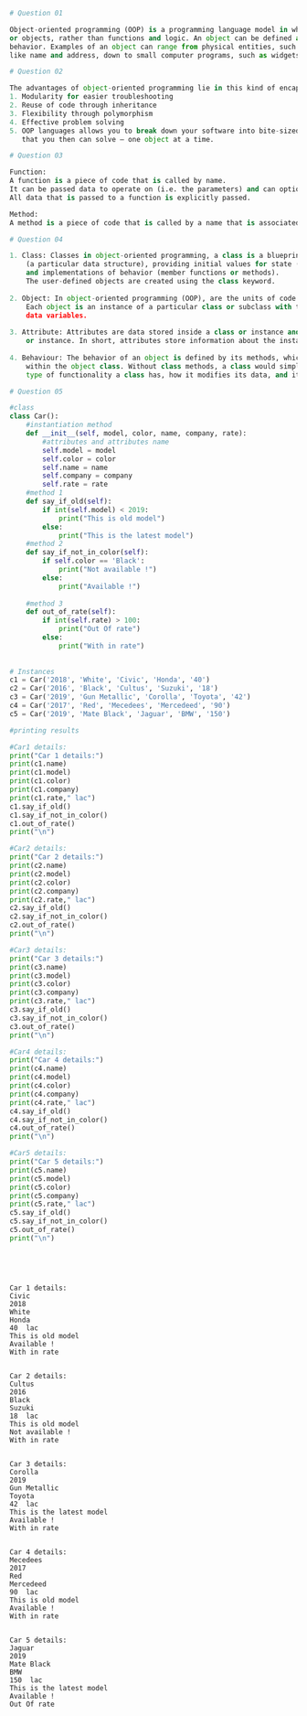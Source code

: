 ```python
# Question 01

Object-oriented programming (OOP) is a programming language model in which programs are organized around data,
or objects, rather than functions and logic. An object can be defined as a data field that has unique attributes and 
behavior. Examples of an object can range from physical entities, such as a human being that is described by properties 
like name and address, down to small computer programs, such as widgets.
```


```python
# Question 02

The advantages of object-oriented programming lie in this kind of encapsulation.
1. Modularity for easier troubleshooting
2. Reuse of code through inheritance
3. Flexibility through polymorphism
4. Effective problem solving
5. OOP languages allows you to break down your software into bite-sized problems 
   that you then can solve — one object at a time.
```


```python
# Question 03

Function:
A function is a piece of code that is called by name.
It can be passed data to operate on (i.e. the parameters) and can optionally return data (the return value). 
All data that is passed to a function is explicitly passed.

Method:
A method is a piece of code that is called by a name that is associated with an object.
```


```python
# Question 04

1. Class: Classes in object-oriented programming, a class is a blueprint for creating objects.
    (a particular data structure), providing initial values for state (member variables or attributes), 
    and implementations of behavior (member functions or methods). 
    The user-defined objects are created using the class keyword.
    
2. Object: In object-oriented programming (OOP), are the units of code that are eventually derived from the process.
    Each object is an instance of a particular class or subclass with the class's own methods or procedures and 
    data variables.
    
3. Attribute: Attributes are data stored inside a class or instance and represent the state or quality of the class 
    or instance. In short, attributes store information about the instance.
    
4. Behaviour: The behavior of an object is defined by its methods, which are the functions and subroutines defined
    within the object class. Without class methods, a class would simply be a structure. Methods determine what 
    type of functionality a class has, how it modifies its data, and its overall behavior.
```


```python
# Question 05

#class
class Car():
    #instantiation method
    def __init__(self, model, color, name, company, rate):
        #attributes and attributes name
        self.model = model
        self.color = color
        self.name = name
        self.company = company
        self.rate = rate
    #method 1 
    def say_if_old(self):
        if int(self.model) < 2019:
            print("This is old model")
        else:
            print("This is the latest model")
    #method 2
    def say_if_not_in_color(self):
        if self.color == 'Black':
            print("Not available !")
        else:
            print("Available !")
        
    #method 3
    def out_of_rate(self):
        if int(self.rate) > 100:
            print("Out Of rate")
        else:
            print("With in rate")
        
        
# Instances        
c1 = Car('2018', 'White', 'Civic', 'Honda', '40')
c2 = Car('2016', 'Black', 'Cultus', 'Suzuki', '18')
c3 = Car('2019', 'Gun Metallic', 'Corolla', 'Toyota', '42')
c4 = Car('2017', 'Red', 'Mecedees', 'Mercedeed', '90')
c5 = Car('2019', 'Mate Black', 'Jaguar', 'BMW', '150')

#printing results

#Car1 details:
print("Car 1 details:")
print(c1.name)
print(c1.model)
print(c1.color)
print(c1.company)
print(c1.rate," lac")
c1.say_if_old()
c1.say_if_not_in_color()
c1.out_of_rate()
print("\n")

#Car2 details:
print("Car 2 details:")
print(c2.name)
print(c2.model)
print(c2.color)
print(c2.company)
print(c2.rate," lac")
c2.say_if_old()
c2.say_if_not_in_color()
c2.out_of_rate()
print("\n")

#Car3 details:
print("Car 3 details:")
print(c3.name)
print(c3.model)
print(c3.color)
print(c3.company)
print(c3.rate," lac")
c3.say_if_old()
c3.say_if_not_in_color()
c3.out_of_rate()
print("\n")

#Car4 details:
print("Car 4 details:")
print(c4.name)
print(c4.model)
print(c4.color)
print(c4.company)
print(c4.rate," lac")
c4.say_if_old()
c4.say_if_not_in_color()
c4.out_of_rate()
print("\n")

#Car5 details:
print("Car 5 details:")
print(c5.name)
print(c5.model)
print(c5.color)
print(c5.company)
print(c5.rate," lac")
c5.say_if_old()
c5.say_if_not_in_color()
c5.out_of_rate()
print("\n")

    
    
    
```

    Car 1 details:
    Civic
    2018
    White
    Honda
    40  lac
    This is old model
    Available !
    With in rate
    
    
    Car 2 details:
    Cultus
    2016
    Black
    Suzuki
    18  lac
    This is old model
    Not available !
    With in rate
    
    
    Car 3 details:
    Corolla
    2019
    Gun Metallic
    Toyota
    42  lac
    This is the latest model
    Available !
    With in rate
    
    
    Car 4 details:
    Mecedees
    2017
    Red
    Mercedeed
    90  lac
    This is old model
    Available !
    With in rate
    
    
    Car 5 details:
    Jaguar
    2019
    Mate Black
    BMW
    150  lac
    This is the latest model
    Available !
    Out Of rate
    
    
    


```python

```
